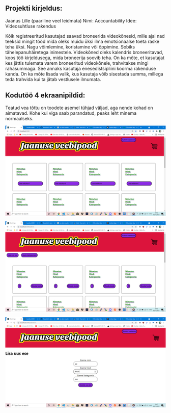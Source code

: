 ## Projekti kirjeldus:   

Jaanus Lille (paariline veel leidmata)
Nimi: Accountability
Idee: Videosuhtluse rakendus

Kõik registreeritud kasutajad saavad broneerida videokõnesid, mille ajal nad teeksid mingit tööd mida oleks muidu üksi ilma emotsionaalse toeta raske teha üksi. Nagu võimlemine, koristamine või õppimine. 
Sobiks tähelepanuhäiretega inimestele. 
Videokõned oleks kalendris broneeritavad, koos töö kirjeldusega, mida broneerija soovib teha. 
On ka mõte, et kasutajat kes jättis tulemata varem broneeritud videokõnele, trahvitakse mingi rahasummaga. See annaks kasutaja  enesedistsipliini koorma rakenduse kanda. 
On ka mõte lisada valik, kus kasutaja võib sisestada summa, millega teda trahvida kui ta jätab vestlusele ilmumata. 


## Kodutöö 4 ekraanipildid:   

Teatud vea tõttu on toodete asemel tühjad väljad, aga nende kohad on aimatavad. 
Kohe kui viga saab parandatud, peaks leht minema normaalseks. 

![1. pilt](readme-failid/1f.png)  

![2. pilt](readme-failid/2f.png)  

![2. pilt](readme-failid/3f.png)  
